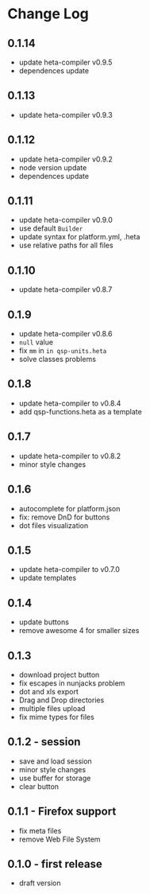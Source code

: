# Change Log

## 0.1.14

- update heta-compiler v0.9.5
- dependences update

## 0.1.13

- update heta-compiler v0.9.3

## 0.1.12

- update heta-compiler v0.9.2
- node version update
- dependences update

## 0.1.11

- update heta-compiler v0.9.0
- use default `Builder`
- update syntax for platform.yml, .heta
- use relative paths for all files

## 0.1.10

- update heta-compiler v0.8.7

## 0.1.9

- update heta-compiler v0.8.6
- `null` value
- fix `mm` in `in qsp-units.heta`
- solve classes problems

## 0.1.8

- update heta-compiler to v0.8.4
- add qsp-functions.heta as a template

## 0.1.7

- update heta-compiler to v0.8.2
- minor style changes

## 0.1.6

- autocomplete for platform.json
- fix: remove DnD for buttons
- dot files visualization

## 0.1.5

- update heta-compiler to v0.7.0
- update templates

## 0.1.4

- update buttons
- remove awesome 4 for smaller sizes

## 0.1.3

- download project button
- fix escapes in nunjacks problem
- dot and xls export
- Drag and Drop directories
- multiple files upload
- fix mime types for files

## 0.1.2 - session

- save and load session
- minor style changes
- use buffer for storage
- clear button

## 0.1.1 - Firefox support

- fix meta files
- remove Web File System

## 0.1.0 - first release

- draft version


